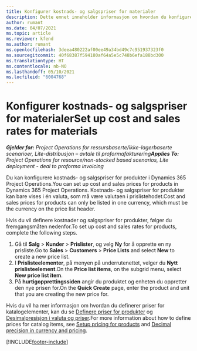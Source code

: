```yaml
---
title: Konfigurer kostnads- og salgspriser for materialer
description: Dette emnet inneholder informasjon om hvordan du konfigurerer kostnads- og salgspriser for materialer som brukes i prosjekter.
author: rumant
ms.date: 04/07/2021
ms.topic: article
ms.reviewer: kfend
ms.author: rumant
ms.openlocfilehash: 3deea480222af00ee49a34bd49c7c951937323f0
ms.sourcegitcommit: 40f68387f594180af64a5e5c748b6efa188bd300
ms.translationtype: HT
ms.contentlocale: nb-NO
ms.lasthandoff: 05/10/2021
ms.locfileid: "6004768"
---
```

# <a name="set-up-cost-and-sales-rates-for-materials"></a><span data-ttu-id="aafc7-103">Konfigurer kostnads- og salgspriser for materialer</span><span class="sxs-lookup"><span data-stu-id="aafc7-103">Set up cost and sales rates for materials</span></span>

<span data-ttu-id="aafc7-104">_**Gjelder for:** Project Operations for ressursbaserte/ikke-lagerbaserte scenarioer, Lite-distribusjon – avtale til proformafakturering_</span><span class="sxs-lookup"><span data-stu-id="aafc7-104">_**Applies To:** Project Operations for resource/non-stocked based scenarios, Lite deployment - deal to proforma invoicing_</span></span>

<span data-ttu-id="aafc7-105">Du kan konfigurere kostnads- og salgspriser for produkter i Dynamics 365 Project Operations.</span><span class="sxs-lookup"><span data-stu-id="aafc7-105">You can set up cost and sales prices for products in Dynamics 365 Project Operations.</span></span> <span data-ttu-id="aafc7-106">Kostnads- og salgspriser for produkter kan bare vises i én valuta, som må være valutaen i prislistehodet.</span><span class="sxs-lookup"><span data-stu-id="aafc7-106">Cost and sales prices for products can only be listed in one currency, which must be the currency on the price list header.</span></span>

<span data-ttu-id="aafc7-107">Hvis du vil definere kostnader og salgspriser for produkter, følger du fremgangsmåten nedenfor.</span><span class="sxs-lookup"><span data-stu-id="aafc7-107">To set up cost and sales rates for products, complete the following steps.</span></span> 

1. <span data-ttu-id="aafc7-108">Gå til **Salg** > **Kunder** > **Prislister**, og velg **Ny** for å opprette en ny prisliste.</span><span class="sxs-lookup"><span data-stu-id="aafc7-108">Go to **Sales** > **Customers** > **Price Lists** and select **New** to create a new price list.</span></span> 
2. <span data-ttu-id="aafc7-109">I **Prislisteelementer**, på menyen på underrutenettet, velger du **Nytt prislisteelement**.</span><span class="sxs-lookup"><span data-stu-id="aafc7-109">On the **Price list items**, on the subgrid menu, select **New price list item**.</span></span> 
3. <span data-ttu-id="aafc7-110">På **hurtigopprettingssiden** angir du produktet og enheten du oppretter den nye prisen for.</span><span class="sxs-lookup"><span data-stu-id="aafc7-110">On the **Quick Create** page, enter the product and unit that you are creating the new price for.</span></span>

<span data-ttu-id="aafc7-111">Hvis du vil ha mer informasjon om hvordan du definerer priser for katalogelementer, kan du se [Definere priser for produkter](/dynamics365/sales-enterprise/create-price-lists-price-list-items-define-pricing-products.md) og [Desimalpresisjon i valuta og priser](/dynamics365/sales-enterprise/decimal-precision-currency-pricing.md).</span><span class="sxs-lookup"><span data-stu-id="aafc7-111">For more information about how to define prices for catalog items, see [Setup pricing for products](/dynamics365/sales-enterprise/create-price-lists-price-list-items-define-pricing-products.md) and [Decimal precision in currency and pricing](/dynamics365/sales-enterprise/decimal-precision-currency-pricing.md).</span></span>

[!INCLUDE[footer-include](../includes/footer-banner.md)]
